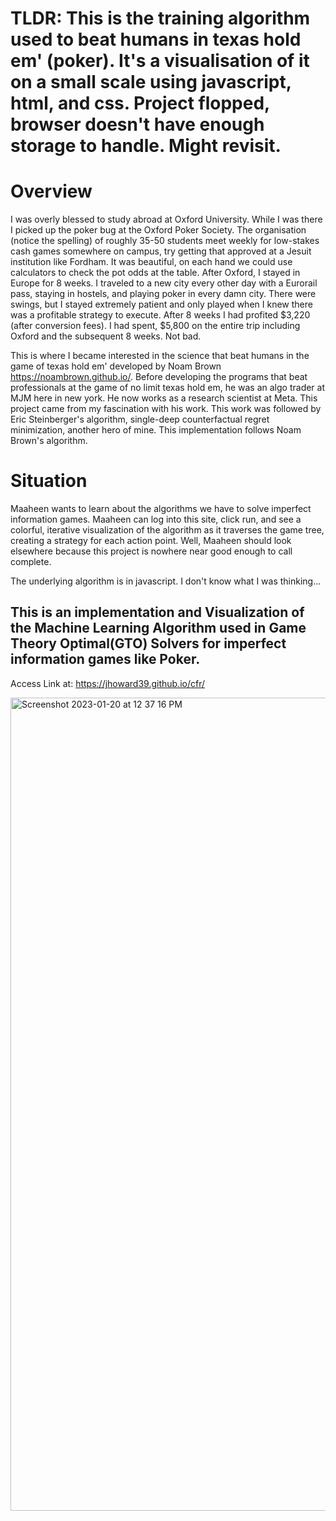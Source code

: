 # TLDR: This is the training algorithm used to beat humans in texas hold em' (poker). It's a visualisation of it on a small scale using javascript, html, and css. Project flopped, browser doesn't have enough storage to handle. Might revisit.

# Overview
I was overly blessed to study abroad at Oxford University. While I was there I picked up the poker bug at the Oxford Poker Society. The organisation (notice the spelling) of roughly 35-50 students meet weekly for low-stakes cash games somewhere on campus, try getting that approved at a Jesuit institution like Fordham. It was beautiful, on each hand we could use calculators to check the pot odds at the table. After Oxford, I stayed in Europe for 8 weeks. I traveled to a new city every other day with a Eurorail pass, staying in hostels, and playing poker in every damn city. There were swings, but I stayed extremely patient and only played when I knew there was a profitable strategy to execute. After 8 weeks I had profited $3,220 (after conversion fees). I had spent, $5,800 on the entire trip including Oxford and the subsequent 8 weeks. Not bad. 

This is where I became interested in the science that beat humans in the game of texas hold em' developed by Noam Brown https://noambrown.github.io/. Before developing the programs that beat professionals at the game of no limit texas hold em, he was an algo trader at MJM here in new york. He now works as a research scientist at Meta. This project came from my fascination with his work. This work was followed by Eric Steinberger's algorithm, single-deep counterfactual regret minimization, another hero of mine. This implementation follows Noam Brown's algorithm.


# Situation
Maaheen wants to learn about the algorithms we have to solve imperfect information games. Maaheen can log into this site, click run, and see a colorful, iterative visualization of the algorithm as it traverses the game tree, creating a strategy for each action point. Well, Maaheen should look elsewhere because this project is nowhere near good enough to call complete. 

The underlying algorithm is in javascript. I don't know what I was thinking... 

## This is an implementation and Visualization of the Machine Learning Algorithm used in Game Theory Optimal(GTO) Solvers for imperfect information games like Poker.

Access Link at: https://jhoward39.github.io/cfr/

<img width="1301" alt="Screenshot 2023-01-20 at 12 37 16 PM" src="https://user-images.githubusercontent.com/70383367/213766669-5da9c1b9-1b43-4bf4-a237-2299e8fcae75.png">

